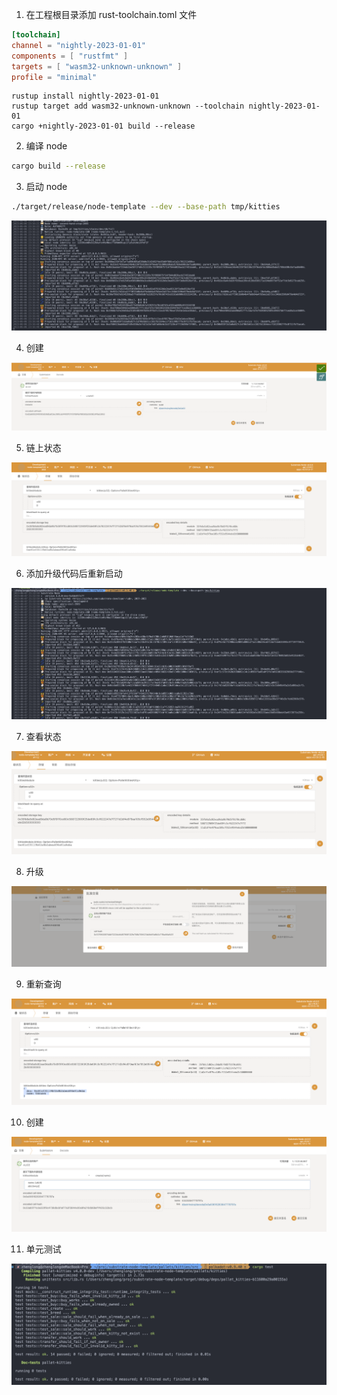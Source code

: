 1. 在工程根目录添加 rust-toolchain.toml 文件

```toml
[toolchain]
channel = "nightly-2023-01-01"
components = [ "rustfmt" ]
targets = [ "wasm32-unknown-unknown" ]
profile = "minimal"

```

```
rustup install nightly-2023-01-01
rustup target add wasm32-unknown-unknown --toolchain nightly-2023-01-01
cargo +nightly-2023-01-01 build --release
```

2. 编译 node

```sh
cargo build --release 
```

3. 启动 node

```sh
./target/release/node-template --dev --base-path tmp/kitties
```

![第一次运行](docs/03/%E7%AC%AC%E4%B8%80%E6%AC%A1%E5%90%AF%E5%8A%A8.png)

4. 创建

![第一次创建](docs/03/%E7%AC%AC%E4%B8%80%E6%AC%A1create.png)

5. 链上状态

![第一次查询](docs/03/%E7%AC%AC%E4%B8%80%E6%AC%A1%E6%9F%A5%E8%AF%A2.png)

6. 添加升级代码后重新启动

![第二次运行](docs/03/%E7%AC%AC%E4%BA%8C%E6%AC%A1%E5%90%AF%E5%8A%A8.png)

7. 查看状态

![第二次查询](docs/03/%E7%AC%AC%E4%BA%8C%E6%AC%A1%E6%9F%A5%E8%AF%A2.png)

8. 升级

![升级](docs/03/%E5%8D%87%E7%BA%A7.png)

9. 重新查询

![查询](docs/03/%E5%8D%87%E7%BA%A7%E5%90%8E%E6%9F%A5%E8%AF%A2.png)

10. 创建

![创建](docs/03/%E5%8D%87%E7%BA%A7%E5%90%8E%E5%88%9B%E5%BB%BA.png)

11. 单元测试

![ut](docs/03/unit-test.png)